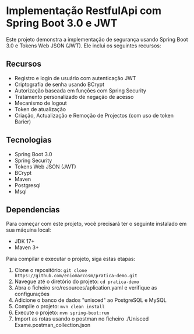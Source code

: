 # Implementação RestfulApi com Spring Boot 3.0 e JWT

Este projeto demonstra a implementação de segurança usando Spring Boot 3.0 e Tokens Web JSON (JWT). Ele inclui os seguintes recursos:

## Recursos
- Registro e login de usuário com autenticação JWT
- Criptografia de senha usando BCrypt
- Autorização baseada em funções com Spring Security
- Tratamento personalizado de negação de acesso
- Mecanismo de logout
- Token de atualização
- Criação, Actualização e Remoção de Projectos (com uso de token Barier)

## Tecnologias
- Spring Boot 3.0
- Spring Security
- Tokens Web JSON (JWT)
- BCrypt
- Maven
- Postgresql
- Msql

## Dependencias
Para começar com este projeto, você precisará ter o seguinte instalado em sua máquina local:
- JDK 17+
- Maven 3+

Para compilar e executar o projeto, siga estas etapas:
1. Clone o repositório: `git clone https://github.com/eniomarcosm/pratica-demo.git`
2. Navegue até o diretório do projeto: `cd pratica-demo`
3. Abra o ficheiro src/resources/aplication.yaml e verifique as configurações
4. Adicione o banco de dados "unisced" ao PostgreSQL e MySQL
5. Compile o projeto: `mvn clean install`
6. Execute o projeto: `mvn spring-boot:run`
7. Import as rotas usando o postman no ficheiro ./Unisced Exame.postman_collection.json

